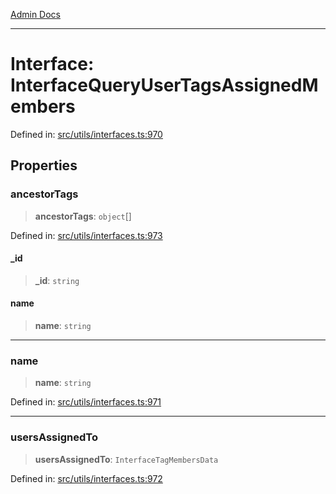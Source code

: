 [Admin Docs](/)

***

# Interface: InterfaceQueryUserTagsAssignedMembers

Defined in: [src/utils/interfaces.ts:970](https://github.com/PalisadoesFoundation/talawa-admin/blob/main/src/utils/interfaces.ts#L970)

## Properties

### ancestorTags

> **ancestorTags**: `object`[]

Defined in: [src/utils/interfaces.ts:973](https://github.com/PalisadoesFoundation/talawa-admin/blob/main/src/utils/interfaces.ts#L973)

#### \_id

> **\_id**: `string`

#### name

> **name**: `string`

***

### name

> **name**: `string`

Defined in: [src/utils/interfaces.ts:971](https://github.com/PalisadoesFoundation/talawa-admin/blob/main/src/utils/interfaces.ts#L971)

***

### usersAssignedTo

> **usersAssignedTo**: `InterfaceTagMembersData`

Defined in: [src/utils/interfaces.ts:972](https://github.com/PalisadoesFoundation/talawa-admin/blob/main/src/utils/interfaces.ts#L972)
